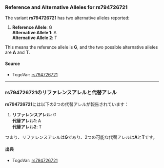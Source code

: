 ### Reference and Alternative Alleles for rs794726721

The variant **rs794726721** has two alternative alleles reported:

1. **Reference Allele**: G  
   **Alternative Allele 1**: A  
   **Alternative Allele 2**: T  

This means the reference allele is **G**, and the two possible alternative alleles are **A** and **T**.

#### Source
- TogoVar: [rs794726721](https://identifiers.org/dbsnp/rs794726721)

---

### rs794726721のリファレンスアレルと代替アレル

**rs794726721**には以下の2つの代替アレルが報告されています：

1. **リファレンスアレル**: G  
   **代替アレル1**: A  
   **代替アレル2**: T  

つまり、リファレンスアレルは**G**であり、2つの可能な代替アレルは**A**と**T**です。

#### 出典
- TogoVar: [rs794726721](https://identifiers.org/dbsnp/rs794726721)